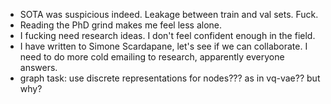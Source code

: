* SOTA was suspicious indeed. Leakage between train and val sets. Fuck.
* Reading the PhD grind makes me feel less alone.
* I fucking need research ideas. I don't feel confident enough in the field. 
* I have written to Simone Scardapane, let's see if we can collaborate. I need to do more cold emailing to research, apparently everyone answers.
* graph task: use discrete representations for nodes??? as in vq-vae?? but why?